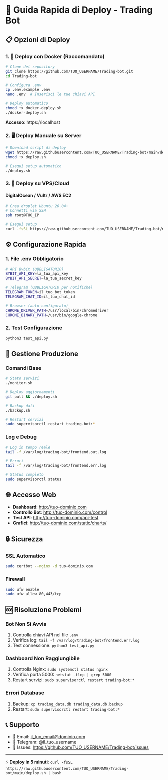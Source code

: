 # 🚀 Guida Rapida di Deploy - Trading Bot

## 📋 Opzioni di Deploy

### 1. 🐳 Deploy con Docker (Raccomandato)
```bash
# Clone del repository
git clone https://github.com/TUO_USERNAME/Trading-bot.git
cd Trading-bot

# Configura .env
cp .env.example .env
nano .env  # Inserisci le tue chiavi API

# Deploy automatico
chmod +x docker-deploy.sh
./docker-deploy.sh
```

**Accesso**: https://localhost

### 2. 🖥️ Deploy Manuale su Server
```bash
# Download script di deploy
wget https://raw.githubusercontent.com/TUO_USERNAME/Trading-bot/main/deploy.sh
chmod +x deploy.sh

# Esegui setup automatico
./deploy.sh
```

### 3. 📱 Deploy su VPS/Cloud

#### DigitalOcean / Vultr / AWS EC2
```bash
# Crea droplet Ubuntu 20.04+
# Connetti via SSH
ssh root@TUO_IP

# Esegui setup
curl -fsSL https://raw.githubusercontent.com/TUO_USERNAME/Trading-bot/main/deploy.sh | bash
```

## ⚙️ Configurazione Rapida

### 1. File .env Obbligatorio
```bash
# API Bybit (OBBLIGATORIO)
BYBIT_API_KEY=la_tua_api_key
BYBIT_API_SECRET=la_tua_secret_key

# Telegram (OBBLIGATORIO per notifiche)
TELEGRAM_TOKEN=il_tuo_bot_token
TELEGRAM_CHAT_ID=il_tuo_chat_id

# Browser (auto-configurato)
CHROME_DRIVER_PATH=/usr/local/bin/chromedriver
CHROME_BINARY_PATH=/usr/bin/google-chrome
```

### 2. Test Configurazione
```bash
python3 test_api.py
```

## 🔧 Gestione Produzione

### Comandi Base
```bash
# Stato servizi
./monitor.sh

# Deploy aggiornamenti
git pull && ./deploy.sh

# Backup dati
./backup.sh

# Restart servizi
sudo supervisorctl restart trading-bot:*
```

### Log e Debug
```bash
# Log in tempo reale
tail -f /var/log/trading-bot/frontend.out.log

# Errori
tail -f /var/log/trading-bot/frontend.err.log

# Status completo
sudo supervisorctl status
```

## 🌐 Accesso Web

- **Dashboard**: http://tuo-dominio.com
- **Controllo Bot**: http://tuo-dominio.com/control  
- **Test API**: http://tuo-dominio.com/api-test
- **Grafici**: http://tuo-dominio.com/static/charts/

## 🔒 Sicurezza

### SSL Automatico
```bash
sudo certbot --nginx -d tuo-dominio.com
```

### Firewall
```bash
sudo ufw enable
sudo ufw allow 80,443/tcp
```

## 🆘 Risoluzione Problemi

### Bot Non Si Avvia
1. Controlla chiavi API nel file `.env`
2. Verifica log: `tail -f /var/log/trading-bot/frontend.err.log`
3. Test connessione: `python3 test_api.py`

### Dashboard Non Raggiungibile
1. Controlla Nginx: `sudo systemctl status nginx`
2. Verifica porta 5000: `netstat -tlnp | grep 5000`
3. Restart servizi: `sudo supervisorctl restart trading-bot:*`

### Errori Database
1. Backup: `cp trading_data.db trading_data.db.backup`
2. Restart: `sudo supervisorctl restart trading-bot:*`

## 📞 Supporto

- 📧 Email: il_tuo_email@dominio.com
- 💬 Telegram: @il_tuo_username
- 🐛 Issues: https://github.com/TUO_USERNAME/Trading-bot/issues

---

⚡ **Deploy in 5 minuti**: `curl -fsSL https://raw.githubusercontent.com/TUO_USERNAME/Trading-bot/main/deploy.sh | bash`

